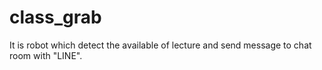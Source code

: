 # class_grab
It is robot which detect the available of lecture and send message to chat room with "LINE".
